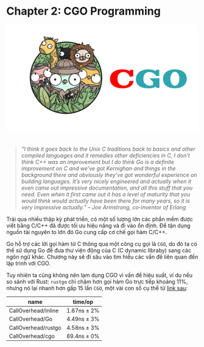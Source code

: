 # Chapter 2: CGO Programming

<div align="center">
	<img src="../images/ch2.png">
	<br/>
	<span align="center">
		<i></i>
	</span>
</div>
<br/>

>*“I think it goes back to the Unix C traditions back to basics and other compiled languages and it remedies other deficiencies in C, I don’t think C++ was an improvement but I do think Go is a definite improvement on C and we’ve got Kernighan and things in the background there and obviously they’ve got wonderful experience on building languages. It’s very nicely engineered and actually when it even came out impressive documentation, and all this stuff that you need. Even when it first came out it has a level of maturity that you would think would actually have been there for many years, so it is very impressive actually.” – Joe Armstrong, co-inventor of Erlang*

Trải qua nhiều thập kỷ phát triển, có một số lượng lớn các phần mềm được viết bằng C/C++ đã được tối ưu hiệu năng và đi vào ổn định. Để tận dụng nguồn tài nguyên to lớn đó Go cung cấp cơ chế gọi hàm C/C++.

Go hỗ trợ các lời gọi hàm từ C thông qua một công cụ gọi là `CGO`, do đó ta có thể sử dụng Go để đưa thư viện động của C (C dynamic libraby) sang các ngôn ngữ khác. Chương này sẽ đi sâu vào tìm hiểu các vấn đề liên quan đến lập trình với CGO.

Tuy nhiên ta cũng không nên lạm dụng CGO vì vấn đề hiệu suất, ví dụ nếu so sánh với Rust: `rustgo` chỉ chậm hơn gọi hàm Go trực tiếp khoảng 11%, nhưng nó lại nhanh hơn gấp 15 lần `CGO`, một vài con số cụ thể từ [link sau](https://blog.filippo.io/rustgo/):

name|        time/op
--- | ---
CallOverhead/Inline | 1.67ns ± 2%
CallOverhead/Go     | 4.49ns ± 3%
CallOverhead/rustgo | 4.58ns ± 3%
CallOverhead/cgo    | 69.4ns ± 0%
